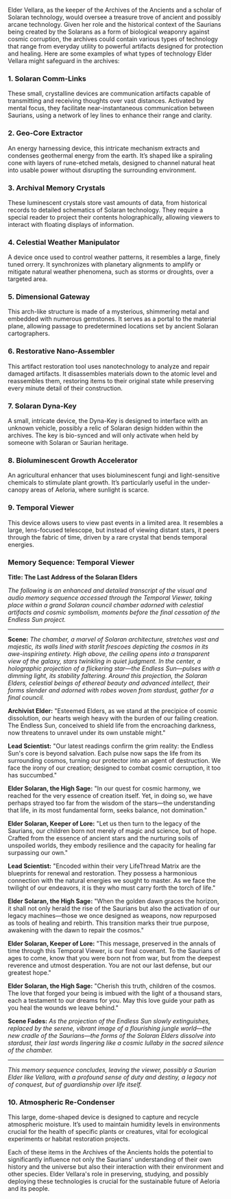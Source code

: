 Elder Vellara, as the keeper of the Archives of the Ancients and a scholar of Solaran technology, would oversee a treasure trove of ancient and possibly arcane technology. Given her role and the historical context of the Saurians being created by the Solarans as a form of biological weaponry against cosmic corruption, the archives could contain various types of technology that range from everyday utility to powerful artifacts designed for protection and healing. Here are some examples of what types of technology Elder Vellara might safeguard in the archives:

### 1. **Solaran Comm-Links**

These small, crystalline devices are communication artifacts capable of transmitting and receiving thoughts over vast distances. Activated by mental focus, they facilitate near-instantaneous communication between Saurians, using a network of ley lines to enhance their range and clarity.

### 2. **Geo-Core Extractor**

An energy harnessing device, this intricate mechanism extracts and condenses geothermal energy from the earth. It’s shaped like a spiraling cone with layers of rune-etched metals, designed to channel natural heat into usable power without disrupting the surrounding environment.

### 3. **Archival Memory Crystals**

These luminescent crystals store vast amounts of data, from historical records to detailed schematics of Solaran technology. They require a special reader to project their contents holographically, allowing viewers to interact with floating displays of information.

### 4. **Celestial Weather Manipulator**

A device once used to control weather patterns, it resembles a large, finely tuned orrery. It synchronizes with planetary alignments to amplify or mitigate natural weather phenomena, such as storms or droughts, over a targeted area.

### 5. **Dimensional Gateway**

This arch-like structure is made of a mysterious, shimmering metal and embedded with numerous gemstones. It serves as a portal to the material plane, allowing passage to predetermined locations set by ancient Solaran cartographers.

### 6. **Restorative Nano-Assembler**

This artifact restoration tool uses nanotechnology to analyze and repair damaged artifacts. It disassembles materials down to the atomic level and reassembles them, restoring items to their original state while preserving every minute detail of their construction.

### 7. **Solaran Dyna-Key**

A small, intricate device, the Dyna-Key is designed to interface with an unknown vehicle, possibly a relic of Solaran design hidden within the archives. The key is bio-synced and will only activate when held by someone with Solaran or Saurian heritage.

### 8. **Bioluminescent Growth Accelerator**

An agricultural enhancer that uses bioluminescent fungi and light-sensitive chemicals to stimulate plant growth. It’s particularly useful in the under-canopy areas of Aeloria, where sunlight is scarce.

### 9. **Temporal Viewer**

This device allows users to view past events in a limited area. It resembles a large, lens-focused telescope, but instead of viewing distant stars, it peers through the fabric of time, driven by a rare crystal that bends temporal energies.

### Memory Sequence: Temporal Viewer

**Title: The Last Address of the Solaran Elders**

_The following is an enhanced and detailed transcript of the visual and audio memory sequence accessed through the Temporal Viewer, taking place within a grand Solaran council chamber adorned with celestial artifacts and cosmic symbolism, moments before the final cessation of the Endless Sun project._

---

**Scene:** _The chamber, a marvel of Solaran architecture, stretches vast and majestic, its walls lined with starlit frescoes depicting the cosmos in its awe-inspiring entirety. High above, the ceiling opens into a transparent view of the galaxy, stars twinkling in quiet judgment. In the center, a holographic projection of a flickering star—the Endless Sun—pulses with a dimming light, its stability faltering. Around this projection, the Solaran Elders, celestial beings of ethereal beauty and advanced intellect, their forms slender and adorned with robes woven from stardust, gather for a final council._

**Archivist Elder:** "Esteemed Elders, as we stand at the precipice of cosmic dissolution, our hearts weigh heavy with the burden of our failing creation. The Endless Sun, conceived to shield life from the encroaching darkness, now threatens to unravel under its own unstable might."

**Lead Scientist:** "Our latest readings confirm the grim reality: the Endless Sun's core is beyond salvation. Each pulse now saps the life from its surrounding cosmos, turning our protector into an agent of destruction. We face the irony of our creation; designed to combat cosmic corruption, it too has succumbed."

**Elder Solaran, the High Sage:** "In our quest for cosmic harmony, we reached for the very essence of creation itself. Yet, in doing so, we have perhaps strayed too far from the wisdom of the stars—the understanding that life, in its most fundamental form, seeks balance, not domination."

**Elder Solaran, Keeper of Lore:** "Let us then turn to the legacy of the Saurians, our children born not merely of magic and science, but of hope. Crafted from the essence of ancient stars and the nurturing soils of unspoiled worlds, they embody resilience and the capacity for healing far surpassing our own."

**Lead Scientist:** "Encoded within their very LifeThread Matrix are the blueprints for renewal and restoration. They possess a harmonious connection with the natural energies we sought to master. As we face the twilight of our endeavors, it is they who must carry forth the torch of life."

**Elder Solaran, the High Sage:** "When the golden dawn graces the horizon, it shall not only herald the rise of the Saurians but also the activation of our legacy machines—those we once designed as weapons, now repurposed as tools of healing and rebirth. This transition marks their true purpose, awakening with the dawn to repair the cosmos."

**Elder Solaran, Keeper of Lore:** "This message, preserved in the annals of time through this Temporal Viewer, is our final covenant. To the Saurians of ages to come, know that you were born not from war, but from the deepest reverence and utmost desperation. You are not our last defense, but our greatest hope."

**Elder Solaran, the High Sage:** "Cherish this truth, children of the cosmos. The love that forged your being is imbued with the light of a thousand stars, each a testament to our dreams for you. May this love guide your path as you heal the wounds we leave behind."

**Scene Fades:** _As the projection of the Endless Sun slowly extinguishes, replaced by the serene, vibrant image of a flourishing jungle world—the new cradle of the Saurians—the forms of the Solaran Elders dissolve into stardust, their last words lingering like a cosmic lullaby in the sacred silence of the chamber._

---

_This memory sequence concludes, leaving the viewer, possibly a Saurian Elder like Vellara, with a profound sense of duty and destiny, a legacy not of conquest, but of guardianship over life itself._


### 10. **Atmospheric Re-Condenser**

This large, dome-shaped device is designed to capture and recycle atmospheric moisture. It’s used to maintain humidity levels in environments crucial for the health of specific plants or creatures, vital for ecological experiments or habitat restoration projects.

Each of these items in the Archives of the Ancients holds the potential to significantly influence not only the Saurians' understanding of their own history and the universe but also their interaction with their environment and other species. Elder Vellara's role in preserving, studying, and possibly deploying these technologies is crucial for the sustainable future of Aeloria and its people.


